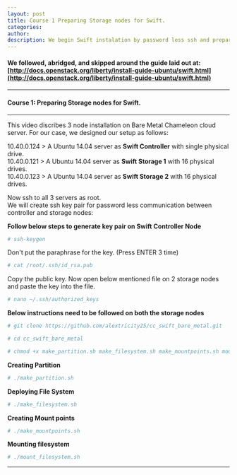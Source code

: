 ```yaml
---
layout: post
title: Course 1 Preparing Storage nodes for Swift.  
categories: 
author: 
description: We begin Swift instalation by password less ssh and preparing the drive for filesystem.
---
```


#### We followed, abridged, and skipped around the guide laid out at:  [http://docs.openstack.org/liberty/install-guide-ubuntu/swift.html](http://docs.openstack.org/liberty/install-guide-ubuntu/swift.html)                                     


* * *
#### Course 1: Preparing Storage nodes for Swift. 
* * *

This video discribes 3 node installation on Bare Metal Chameleon cloud server. For our case, we designed our setup as follows:

10.40.0.124 > A Ubuntu 14.04 server as **Swift Controller** with single physical drive.  
10.40.0.121 > A Ubuntu 14.04 server as **Swift Storage 1** with 16 physical drives.  
10.40.0.123 > A Ubuntu 14.04 server as **Swift Storage 2** with 16 physical drives.

Now ssh to all 3 servers as root.  
We will create ssh key pair for password less communication between controller and storage nodes:

**Follow below steps to generate key pair on Swift Controller Node**
```sh
# ssh-keygen
```
Don't put the paraphrase for the key. (Press ENTER 3 time)
```sh
# cat /root/.ssh/id_rsa.pub
```
Copy the public key. Now open below mentioned file on 2 storage nodes and paste the key into the file.
```sh
# nano ~/.ssh/authorized_keys
```
**Below instructions need to be followed on both the storage nodes**
```sh
# git clone https://github.com/alextricity25/cc_swift_bare_metal.git 
```
```sh
# cd cc_swift_bare_metal
```
```sh
# chmod +x make_partition.sh make_filesystem.sh make_mountpoints.sh mount_filesystem.sh 
```
**Creating Partition**
```sh
# ./make_partition.sh 
```
**Deploying File System**
```sh
# ./make_filesystem.sh 
```
**Creating Mount points**
```sh
# ./make_mountpoints.sh
```
**Mounting filesystem**
```sh
# ./mount_filesystem.sh
```

* * *
